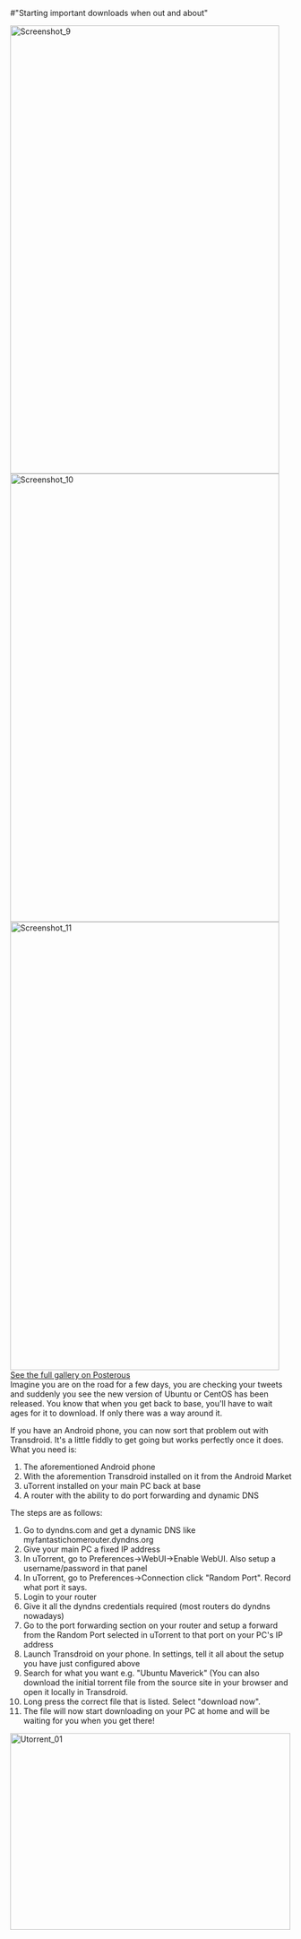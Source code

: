 #"Starting important downloads when out and about"


 <p><div class='p_embed p_image_embed'>
<img alt="Screenshot_9" height="800" src="http://getfile2.posterous.com/getfile/files.posterous.com/temp-2010-12-04/uxBAecqgiqyhwecCIqiCijDilfnBnowADluslxwyGodhwGjbBonwyAyeAElq/screenshot_9.png.scaled500.png" width="480" />
<img alt="Screenshot_10" height="800" src="http://getfile0.posterous.com/getfile/files.posterous.com/temp-2010-12-04/bByDvxjHJcJIclbAyjfFtFIcheegytyqHBczFGBjEkEfmFnbszvshpkkjCgH/screenshot_10.png.scaled500.png" width="480" />
<img alt="Screenshot_11" height="800" src="http://getfile0.posterous.com/getfile/files.posterous.com/temp-2010-12-04/HwBIlabHrkwajsvjmdCyIgxgDecDadGAvqIupJBittDjJlvrACtyuIsogyfC/screenshot_11.png.scaled500.png" width="480" />
<div class='p_see_full_gallery'><a href="http://conoroneill.posterous.com/starting-important-downloads-when-out-and-abo">See the full gallery on Posterous</a></div>
</div>
Imagine you are on the road for a few days, you are checking your tweets and suddenly you see the new version of Ubuntu or CentOS has been released. You know that when you get back to base, you'll have to wait ages for it to download. If only there was a way around it.</p>
<p>If you have an Android phone, you can now sort that problem out with Transdroid. It's a little fiddly to get going but works perfectly once it does. What you need is:</p>
<ol>
<li>The aforementioned Android phone</li>
<li>With the aforemention Transdroid installed on it from the Android Market</li>
<li>uTorrent installed on your main PC back at base</li>
<li>A router with the ability to do port forwarding and dynamic DNS</li>
</ol>
<p>The steps are as follows:</p>
<ol>
<li>Go to dyndns.com and get a dynamic DNS like myfantastichomerouter.dyndns.org</li>
<li>Give your main PC a fixed IP address</li>
<li>In uTorrent, go to Preferences-&gt;WebUI-&gt;Enable WebUI. Also setup a username/password in that panel</li>
<li>In uTorrent, go to Preferences-&gt;Connection click "Random Port". Record what port it says.</li>
<li>Login to your router</li>
<li>Give it all the dyndns credentials required (most routers do dyndns nowadays)</li>
<li>Go to the port forwarding section on your router and setup a forward from the Random Port selected in uTorrent to that port on your PC's IP address</li>
<li>Launch Transdroid on your phone. In settings, tell it all about the setup you have just configured above</li>
<li>Search for what you want e.g. "Ubuntu Maverick" (You can also download the initial torrent file from the source site in your browser and open it locally in Transdroid.</li>
<li>Long press the correct file that is listed. Select "download now".</li>
<li>The file will now start downloading on your PC at home and will be waiting for you when you get there!</li>
</ol>
<p><div class='p_embed p_image_embed'>
<a href="http://getfile2.posterous.com/getfile/files.posterous.com/temp-2010-12-04/ivrdczjgmgIEanxeojjJhidiJhevzIwcaytoGiwllDctwbqGrvCroxhBwacH/utorrent_01.png.scaled1000.png"><img alt="Utorrent_01" height="351" src="http://getfile1.posterous.com/getfile/files.posterous.com/temp-2010-12-04/ivrdczjgmgIEanxeojjJhidiJhevzIwcaytoGiwllDctwbqGrvCroxhBwacH/utorrent_01.png.scaled500.png" width="500" /></a>
</div>
</p>
<p>&nbsp;</p>
 